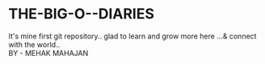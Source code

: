 # THE-BIG-O--DIARIES
It's mine first git repository.. glad to learn and grow more here ...&amp; connect with the world..
<br>
BY - MEHAK MAHAJAN 
